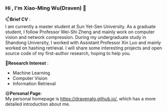 ### Hi , I'm Xiao-Ming Wu(Draven) 👋

📫**Brief CV** :   
I am currently a master student at Sun Yet-Sen University. As a graduate student, I follow Professor Wei-Shi Zheng and mainly work on computer vision and network compression. During my undergraduate study in Shandong University, I worked with Assistant Professor Xin Luo and mainly worked on hashing retrieval. I will share some interesting projects and open source code of my first-author research, hoping to help you.  

🌱**Research Interest** : 
- Machine Learning
- Computer Vision
- Information Retrieval  

😄**Personal Page**:   
My personal homepage is https://dravenalg.github.io/, which has a more detailed introduction about me.


<!--
**DravenALG/DravenALG** is a ✨ _special_ ✨ repository because its `README.md` (this file) appears on your GitHub profile.

Here are some ideas to get you started:

- 🔭 I’m currently working on ...
- 🌱 I’m currently learning ...
- 👯 I’m looking to collaborate on ...
- 🤔 I’m looking for help with ...
- 💬 Ask me about ...
- 📫 How to reach me: ...
- 😄 Pronouns: ...
- ⚡ Fun fact: ...
-->
